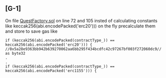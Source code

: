 ## [G-1]
On file [QuestFactory.sol](https://github.com/rabbitholegg/quest-protocol/blob/8c4c1f71221570b14a0479c216583342bd652d8d/contracts/QuestFactory.sol#L72) on line 72 and 105 insted of calculating constants like keccak256(abi.encodePacked('erc20'))) on the fly precalculate them and store to save gas like
```solidity
if (keccak256(abi.encodePacked(contractType_)) == keccak256(abi.encodePacked('erc20'))) {
//0x5a28e9363bb942b639270062aa6bb295f434bcdfc42c97267bf003f272060dc9// as byte32
.
.
if (keccak256(abi.encodePacked(contractType_)) == keccak256(abi.encodePacked('erc1155'))) {
```


